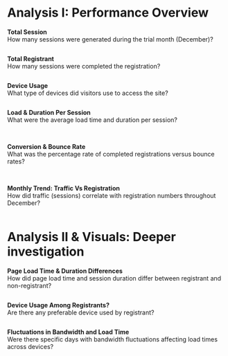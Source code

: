 # Analysis I: Performance Overview

**Total Session**<br>
How many sessions were generated during the trial month (December)?

<img src="">

**Total Registrant**<br>
How many sessions were completed the registration?

<img src="">

**Device Usage**<br>
What type of devices did visitors use to access the site?

<img src="">

**Load & Duration Per Session**<br>
What were the average load time and duration per session?

<img src="">
<img src="">

**Conversion & Bounce Rate**<br>
What was the percentage rate of completed registrations versus bounce rates?

<img src="">
<img src="">

**Monthly Trend: Traffic Vs Registration**<br>
How did traffic (sessions) correlate with registration numbers throughout December?

<img src="">

# Analysis II & Visuals: Deeper investigation

**Page Load Time & Duration Differences**<br>
How did page load time and session duration differ between registrant and non-registrant?

<img src="">

**Device Usage Among Registrants?**<br>
Are there any preferable device used by registrant?

<img src="">

**Fluctuations in Bandwidth and Load Time**<br>
Were there specific days with bandwidth fluctuations affecting load times across devices?

<img src="">
<img src="">